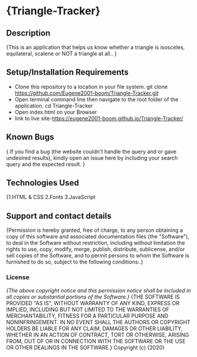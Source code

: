 # {Triangle-Tracker}
## Description
{This is an application that helps us know whether a triangle is isosceles, equilateral, scalene or NOT a triangle at all.. }
## Setup/Installation Requirements
* Clone this repository to a location in your file system. git clone https://github.com/Eugene2001-boom/Triangle-Tracker.git 
* Open terminal command line then navigate to the root folder of the application. cd Triangle-Tracker
* Open index.html on your Browser
* link to live site-https://eugene2001-boom.github.io/Triangle-Tracker/
## Known Bugs
{ If you find a bug (the website couldn't handle the query and or gave undesired results), kindly open an issue here by including your search query and the expected result. }
## Technologies Used
{1.HTML & CSS  2.Fonts 3.JavaScript  
## Support and contact details
{Permission is hereby granted, free of charge, to any person obtaining a copy of this software and associated documentation files (the "Software"), to deal in the Software without restriction, including without limitation the rights to use, copy, modify, merge, publish, distribute, sublicense, and/or sell copies of the Software, and to permit persons to whom the Software is furnished to do so, subject to the following conditions:.}
### License
*{The above copyright notice and this permission notice shall be included in all copies or substantial portions of the Software.}*
{THE SOFTWARE IS PROVIDED "AS IS", WITHOUT WARRANTY OF ANY KIND, EXPRESS OR IMPLIED, INCLUDING BUT NOT LIMITED TO THE WARRANTIES OF MERCHANTABILITY, FITNESS FOR A PARTICULAR PURPOSE AND NONINFRINGEMENT. IN NO EVENT SHALL THE AUTHORS OR COPYRIGHT HOLDERS BE LIABLE FOR ANY CLAIM, DAMAGES OR OTHER LIABILITY, WHETHER IN AN ACTION OF CONTRACT, TORT OR OTHERWISE, ARISING FROM, OUT OF OR IN CONNECTION WITH THE SOFTWARE OR THE USE OR OTHER DEALINGS IN THE SOFTWARE.}
Copyright (c) {2020} 
  

